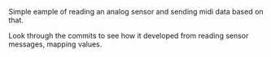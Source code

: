 Simple eample of reading an analog sensor and sending midi data based on that.

Look through the commits to see how it developed from reading sensor messages, mapping values.

